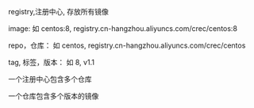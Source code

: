 registry,注册中心, 存放所有镜像

image: 如 centos:8, registry.cn-hangzhou.aliyuncs.com/crec/centos:8

repo，仓库： 如 centos, registry.cn-hangzhou.aliyuncs.com/crec/centos

tag, 标签，版本： 如 8, v1.1

一个注册中心包含多个仓库

一个仓库包含多个版本的镜像


